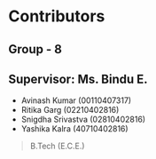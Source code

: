 # Contributors

## Group - 8

## Supervisor: Ms. Bindu E. 

* Avinash Kumar (00110407317)
* Ritika Garg (02210402816)
* Snigdha Srivastva (02810402816)
* Yashika Kalra (40710402816)

> B.Tech (E.C.E.)